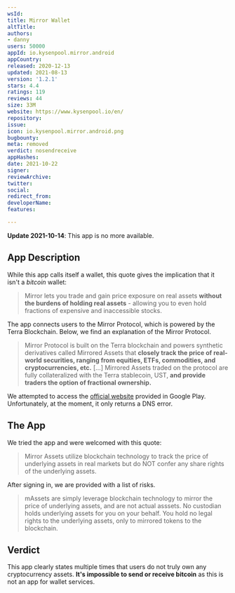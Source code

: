 ```yaml
---
wsId: 
title: Mirror Wallet
altTitle: 
authors:
- danny
users: 50000
appId: io.kysenpool.mirror.android
appCountry: 
released: 2020-12-13
updated: 2021-08-13
version: '1.2.1'
stars: 4.4
ratings: 119
reviews: 44
size: 33M
website: https://www.kysenpool.io/en/
repository: 
issue: 
icon: io.kysenpool.mirror.android.png
bugbounty: 
meta: removed
verdict: nosendreceive
appHashes: 
date: 2021-10-22
signer: 
reviewArchive: 
twitter: 
social: 
redirect_from: 
developerName: 
features: 

---
```


**Update 2021-10-14**: This app is no more available.

## App Description

While this app calls itself a wallet, this quote gives the implication that it isn't a *bitcoin* wallet:

> Mirror lets you trade and gain price exposure on real assets **without the burdens of holding real assets** - allowing you to even hold fractions of expensive and inaccessible stocks.

The app connects users to the Mirror Protocol, which is powered by the Terra Blockchain. Below, we find an explanation of the Mirror Protocol.

>  Mirror Protocol is built on the Terra blockchain and powers synthetic derivatives called Mirrored Assets that **closely track the price of real-world securities, ranging from equities, ETFs, commodities, and cryptocurrencies, etc.** [...] Mirrored Assets traded on the protocol are fully collateralized with the Terra stablecoin, UST, **and provide traders the option of fractional ownership.**

We attempted to access the [official website](https://staging.mirrorwallet.com/) provided in Google Play. Unfortunately, at the moment, it only returns a DNS error.

## The App

We tried the app and were welcomed with this quote:

> Mirror Assets utilize blockchain technology to track the price of underlying assets in real markets but do NOT confer any share rights of the underlying assets.

After signing in, we are provided with a list of risks.

> mAssets are simply leverage blockchain technology to mirror the price of underlying assets, and are not actual asssets. No custodian holds underlying assets for you on your behalf. You hold no legal rights to the underlying assets, only to mirrored tokens to the blockchain.

## Verdict

This app clearly states multiple times that users do not truly own any cryptocurrency assets. **It's impossible to send or receive bitcoin** as this is not an app for wallet services.
